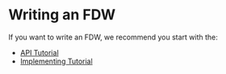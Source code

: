 # Writing an FDW

If you want to write an FDW, we recommend you start with the:

  - [API Tutorial](api.md)
  - [Implementing Tutorial](implementing-tutorial.md) 

